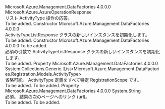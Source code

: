 <Type Name="ActivityTypeListResponse" FullName="Microsoft.Azure.Management.DataFactories.Registration.Models.ActivityTypeListResponse">
  <TypeSignature Language="C#" Value="public class ActivityTypeListResponse : Microsoft.Azure.AzureOperationResponse" />
  <TypeSignature Language="ILAsm" Value=".class public auto ansi beforefieldinit ActivityTypeListResponse extends Microsoft.Azure.AzureOperationResponse" />
  <TypeSignature Language="DocId" Value="T:Microsoft.Azure.Management.DataFactories.Registration.Models.ActivityTypeListResponse" />
  <TypeSignature Language="VB.NET" Value="Public Class ActivityTypeListResponse&#xA;Inherits AzureOperationResponse" />
  <TypeSignature Language="F#" Value="type ActivityTypeListResponse = class&#xA;    inherit AzureOperationResponse" />
  <AssemblyInfo>
    <AssemblyName>Microsoft.Azure.Management.DataFactories</AssemblyName>
    <AssemblyVersion>4.0.0.0</AssemblyVersion>
  </AssemblyInfo>
  <Base>
    <BaseTypeName>Microsoft.Azure.AzureOperationResponse</BaseTypeName>
  </Base>
  <Interfaces />
  <Docs>
    <summary>
            リスト ActivityType 操作の応答。
            </summary>
    <remarks>To be added.</remarks>
  </Docs>
  <Members>
    <Member MemberName=".ctor">
      <MemberSignature Language="C#" Value="public ActivityTypeListResponse ();" />
      <MemberSignature Language="ILAsm" Value=".method public hidebysig specialname rtspecialname instance void .ctor() cil managed" />
      <MemberSignature Language="DocId" Value="M:Microsoft.Azure.Management.DataFactories.Registration.Models.ActivityTypeListResponse.#ctor" />
      <MemberSignature Language="VB.NET" Value="Public Sub New ()" />
      <MemberType>Constructor</MemberType>
      <AssemblyInfo>
        <AssemblyName>Microsoft.Azure.Management.DataFactories</AssemblyName>
        <AssemblyVersion>4.0.0.0</AssemblyVersion>
      </AssemblyInfo>
      <Parameters />
      <Docs>
        <summary>
            ActivityTypeListResponse クラスの新しいインスタンスを初期化します。
            </summary>
        <remarks>To be added.</remarks>
      </Docs>
    </Member>
    <Member MemberName=".ctor">
      <MemberSignature Language="C#" Value="public ActivityTypeListResponse (string nextLink);" />
      <MemberSignature Language="ILAsm" Value=".method public hidebysig specialname rtspecialname instance void .ctor(string nextLink) cil managed" />
      <MemberSignature Language="DocId" Value="M:Microsoft.Azure.Management.DataFactories.Registration.Models.ActivityTypeListResponse.#ctor(System.String)" />
      <MemberSignature Language="VB.NET" Value="Public Sub New (nextLink As String)" />
      <MemberSignature Language="F#" Value="new Microsoft.Azure.Management.DataFactories.Registration.Models.ActivityTypeListResponse : string -&gt; Microsoft.Azure.Management.DataFactories.Registration.Models.ActivityTypeListResponse" Usage="new Microsoft.Azure.Management.DataFactories.Registration.Models.ActivityTypeListResponse nextLink" />
      <MemberType>Constructor</MemberType>
      <AssemblyInfo>
        <AssemblyName>Microsoft.Azure.Management.DataFactories</AssemblyName>
        <AssemblyVersion>4.0.0.0</AssemblyVersion>
      </AssemblyInfo>
      <Parameters>
        <Parameter Name="nextLink" Type="System.String" />
      </Parameters>
      <Docs>
        <param name="nextLink">To be added.</param>
        <summary>
            必須の引数で ActivityTypeListResponse クラスの新しいインスタンスを初期化します。
            </summary>
        <remarks>To be added.</remarks>
      </Docs>
    </Member>
    <Member MemberName="ActivityTypes">
      <MemberSignature Language="C#" Value="public System.Collections.Generic.IList&lt;Microsoft.Azure.Management.DataFactories.Registration.Models.ActivityType&gt; ActivityTypes { get; set; }" />
      <MemberSignature Language="ILAsm" Value=".property instance class System.Collections.Generic.IList`1&lt;class Microsoft.Azure.Management.DataFactories.Registration.Models.ActivityType&gt; ActivityTypes" />
      <MemberSignature Language="DocId" Value="P:Microsoft.Azure.Management.DataFactories.Registration.Models.ActivityTypeListResponse.ActivityTypes" />
      <MemberSignature Language="VB.NET" Value="Public Property ActivityTypes As IList(Of ActivityType)" />
      <MemberSignature Language="F#" Value="member this.ActivityTypes : System.Collections.Generic.IList&lt;Microsoft.Azure.Management.DataFactories.Registration.Models.ActivityType&gt; with get, set" Usage="Microsoft.Azure.Management.DataFactories.Registration.Models.ActivityTypeListResponse.ActivityTypes" />
      <MemberType>Property</MemberType>
      <AssemblyInfo>
        <AssemblyName>Microsoft.Azure.Management.DataFactories</AssemblyName>
        <AssemblyVersion>4.0.0.0</AssemblyVersion>
      </AssemblyInfo>
      <ReturnValue>
        <ReturnType>System.Collections.Generic.IList&lt;Microsoft.Azure.Management.DataFactories.Registration.Models.ActivityType&gt;</ReturnType>
      </ReturnValue>
      <Docs>
        <summary>
            省略可能。 ActivityType 定義をすべて特定 RegistrationScope です。
            </summary>
        <value>To be added.</value>
        <remarks>To be added.</remarks>
      </Docs>
    </Member>
    <Member MemberName="NextLink">
      <MemberSignature Language="C#" Value="public string NextLink { get; set; }" />
      <MemberSignature Language="ILAsm" Value=".property instance string NextLink" />
      <MemberSignature Language="DocId" Value="P:Microsoft.Azure.Management.DataFactories.Registration.Models.ActivityTypeListResponse.NextLink" />
      <MemberSignature Language="VB.NET" Value="Public Property NextLink As String" />
      <MemberSignature Language="F#" Value="member this.NextLink : string with get, set" Usage="Microsoft.Azure.Management.DataFactories.Registration.Models.ActivityTypeListResponse.NextLink" />
      <MemberType>Property</MemberType>
      <AssemblyInfo>
        <AssemblyName>Microsoft.Azure.Management.DataFactories</AssemblyName>
        <AssemblyVersion>4.0.0.0</AssemblyVersion>
      </AssemblyInfo>
      <ReturnValue>
        <ReturnType>System.String</ReturnType>
      </ReturnValue>
      <Docs>
        <summary>
            必須。 結果の次のページへのリンク (url)。
            </summary>
        <value>To be added.</value>
        <remarks>To be added.</remarks>
      </Docs>
    </Member>
  </Members>
</Type>